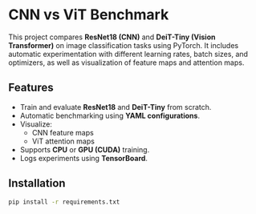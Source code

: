 # CNN vs ViT Benchmark

This project compares **ResNet18 (CNN)** and **DeiT-Tiny (Vision Transformer)** on image classification tasks using PyTorch. It includes automatic experimentation with different learning rates, batch sizes, and optimizers, as well as visualization of feature maps and attention maps.

## Features

- Train and evaluate **ResNet18** and **DeiT-Tiny** from scratch.
- Automatic benchmarking using **YAML configurations**.
- Visualize:
  - CNN feature maps
  - ViT attention maps
- Supports **CPU** or **GPU (CUDA)** training.
- Logs experiments using **TensorBoard**.

## Installation

```bash
pip install -r requirements.txt
